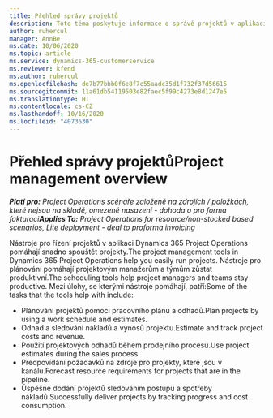 ```yaml
---
title: Přehled správy projektů
description: Toto téma poskytuje informace o správě projektů v aplikaci Dynamics 365 Project Operations.
author: ruhercul
manager: AnnBe
ms.date: 10/06/2020
ms.topic: article
ms.service: dynamics-365-customerservice
ms.reviewer: kfend
ms.author: ruhercul
ms.openlocfilehash: de7b77bbb0f6e8f7c55aadc35d1f732f37d56615
ms.sourcegitcommit: 11a61db54119503e82faec5f99c4273e8d1247e5
ms.translationtype: HT
ms.contentlocale: cs-CZ
ms.lasthandoff: 10/16/2020
ms.locfileid: "4073630"
---
```

# <a name="project-management-overview"></a><span data-ttu-id="e4c6d-103">Přehled správy projektů</span><span class="sxs-lookup"><span data-stu-id="e4c6d-103">Project management overview</span></span>

<span data-ttu-id="e4c6d-104">_**Platí pro:** Project Operations scénáře založené na zdrojích / položkách, které nejsou na skladě, omezené nasazení - dohoda o pro forma fakturaci_</span><span class="sxs-lookup"><span data-stu-id="e4c6d-104">_**Applies To:** Project Operations for resource/non-stocked based scenarios, Lite deployment - deal to proforma invoicing_</span></span>

<span data-ttu-id="e4c6d-105">Nástroje pro řízení projektů v aplikaci Dynamics 365 Project Operations pomáhají snadno spouštět projekty.</span><span class="sxs-lookup"><span data-stu-id="e4c6d-105">The project management tools in Dynamics 365 Project Operations help you easily run projects.</span></span> <span data-ttu-id="e4c6d-106">Nástroje pro plánování pomáhají projektovým manažerům a týmům zůstat produktivní.</span><span class="sxs-lookup"><span data-stu-id="e4c6d-106">The scheduling tools help project managers and teams stay productive.</span></span> <span data-ttu-id="e4c6d-107">Mezi úlohy, se kterými nástroje pomáhají, patří:</span><span class="sxs-lookup"><span data-stu-id="e4c6d-107">Some of the tasks that the tools help with include:</span></span>

- <span data-ttu-id="e4c6d-108">Plánování projektů pomocí pracovního plánu a odhadů.</span><span class="sxs-lookup"><span data-stu-id="e4c6d-108">Plan projects by using a work schedule and estimates.</span></span>
- <span data-ttu-id="e4c6d-109">Odhad a sledování nákladů a výnosů projektu.</span><span class="sxs-lookup"><span data-stu-id="e4c6d-109">Estimate and track project costs and revenue.</span></span>
- <span data-ttu-id="e4c6d-110">Použití projektových odhadů během prodejního procesu.</span><span class="sxs-lookup"><span data-stu-id="e4c6d-110">Use project estimates during the sales process.</span></span>
- <span data-ttu-id="e4c6d-111">Předpovídání požadavků na zdroje pro projekty, které jsou v kanálu.</span><span class="sxs-lookup"><span data-stu-id="e4c6d-111">Forecast resource requirements for projects that are in the pipeline.</span></span>
- <span data-ttu-id="e4c6d-112">Úspěšné dodání projektů sledováním postupu a spotřeby nákladů.</span><span class="sxs-lookup"><span data-stu-id="e4c6d-112">Successfully deliver projects by tracking progress and cost consumption.</span></span>
